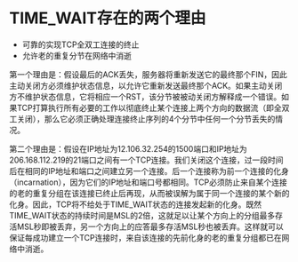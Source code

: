 # TIME_WAIT存在的两个理由

- 可靠的实现TCP全双工连接的终止
- 允许老的重复分节在网络中消逝



第一个理由是：假设最后的ACK丢失，服务器将重新发送它的最终那个FIN，因此主动关闭方必须维护状态信息，以允许它重新发送最终那个ACK。如果主动关闭方不维护状态信息，它将相应一个RST，该分节被被动关闭方解释成一个错误。如果TCP打算执行所有必要的工作以彻底终止某个连接上两个方向的数据流（即全双工关闭），那么它必须正确处理连接终止序列的4个分节中任何一个分节丢失的情况。

第二个理由是：假设在IP地址为12.106.32.254的1500端口和IP地址为206.168.112.219的21端口之间有一个TCP连接。我们关闭这个连接，过一段时间后在相同的IP地址和端口之间建立另一个连接。后一个连接称为前一个连接的化身（incarnation），因为它们的IP地址和端口号都相同。TCP必须防止来自某个连接的老的重复分组在该连接已终止后再现，从而被误解为属于同一个连接的某个新的化身。因此，TCP将不给处于TIME_WAIT状态的连接发起新的化身。既然TIME_WAIT状态的持续时间是MSL的2倍，这就足以让某个方向上的分组最多存活MSL秒即被丢弃，另一个方向上的应答最多存活MSL秒也被丢弃。这样就可以保证每成功建立一个TCP连接时，来自该连接的先前化身的老的重复分组都已在网络中消逝。